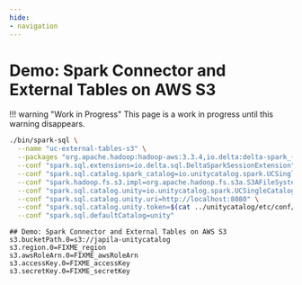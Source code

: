 ```yaml
---
hide:
- navigation
---
```


# Demo: Spark Connector and External Tables on AWS S3

!!! warning "Work in Progress"
    This page is a work in progress until this warning disappears.

``` bash
./bin/spark-sql \
  --name "uc-external-tables-s3" \
  --packages "org.apache.hadoop:hadoop-aws:3.3.4,io.delta:delta-spark_{{ scala.version }}:{{ delta.version }},io.unitycatalog:unitycatalog-spark_{{ scala.version }}:0.2.0-SNAPSHOT" \
  --conf "spark.sql.extensions=io.delta.sql.DeltaSparkSessionExtension" \
  --conf "spark.sql.catalog.spark_catalog=io.unitycatalog.spark.UCSingleCatalog" \
  --conf "spark.hadoop.fs.s3.impl=org.apache.hadoop.fs.s3a.S3AFileSystem" \
  --conf "spark.sql.catalog.unity=io.unitycatalog.spark.UCSingleCatalog" \
  --conf "spark.sql.catalog.unity.uri=http://localhost:8080" \
  --conf "spark.sql.catalog.unity.token=$(cat ../unitycatalog/etc/conf/token.txt)" \
  --conf "spark.sql.defaultCatalog=unity"
```

``` text
## Demo: Spark Connector and External Tables on AWS S3
s3.bucketPath.0=s3://japila-unitycatalog
s3.region.0=FIXME_region
s3.awsRoleArn.0=FIXME_awsRoleArn
s3.accessKey.0=FIXME_accessKey
s3.secretKey.0=FIXME_secretKey
```
